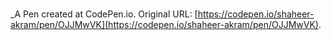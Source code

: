 # 
 _A Pen created at CodePen.io. Original URL: [https://codepen.io/shaheer-akram/pen/OJJMwVK](https://codepen.io/shaheer-akram/pen/OJJMwVK).

 